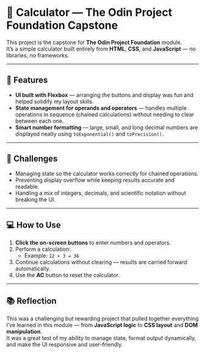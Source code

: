 # 🧮 Calculator — The Odin Project Foundation Capstone

This project is the capstone for **The Odin Project Foundation** module.  
It’s a simple calculator built entirely from **HTML**, **CSS**, and **JavaScript** — no libraries, no frameworks.

---

## 🚀 Features
- **UI built with Flexbox** — arranging the buttons and display was fun and helped solidify my layout skills.
- **State management for operands and operators** — handles multiple operations in sequence (chained calculations) without needing to clear between each one.
- **Smart number formatting** — large, small, and long decimal numbers are displayed neatly using `toExponential()` and `toPrecision()`.

---

## 🎯 Challenges
- Managing state so the calculator works correctly for chained operations.
- Preventing display overflow while keeping results accurate and readable.
- Handling a mix of integers, decimals, and scientific notation without breaking the UI.

---

## 💻 How to Use
1. **Click the on-screen buttons** to enter numbers and operators.
2. Perform a calculation:
   - Example: `12 × 3 = 36`
3. Continue calculations without clearing — results are carried forward automatically.
4. Use the **AC** button to reset the calculator.

---

## 📚 Reflection
This was a challenging but rewarding project that pulled together everything I’ve learned in this module — from **JavaScript logic** to **CSS layout** and **DOM manipulation**.  
It was a great test of my ability to manage state, format output dynamically, and make the UI responsive and user-friendly.
